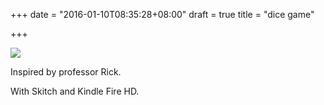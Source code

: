 +++
date = "2016-01-10T08:35:28+08:00"
draft = true
title = "dice game"

+++



![](/images/DiceGame.png)

Inspired by professor Rick.

With Skitch and Kindle Fire HD.